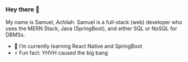 ### Hey there 👋

My name is Samuel, Achilah. Samuel is a full-stack (web) developer who uses the MERN Stack, Java (SpringBoot), and either SQL or NoSQL for DBMSs.

- 🌱 I’m currently learning React Native and SpringBoot
- ⚡ Fun fact: YHVH caused the big bang



<!--
**achilahSamy/achilahSamy** is a ✨ _special_ ✨ repository because its `README.md` (this file) appears on your GitHub profile.

Here are some ideas to get you started:

- 🔭 I’m currently working on ...
- 👯 I’m looking to collaborate on ...
- 🤔 I’m looking for help with ...
- 💬 Ask me about ...
- 📫 How to reach me: ...
- 😄 Pronouns: ...
- ⚡ Fun fact: ...
-->
